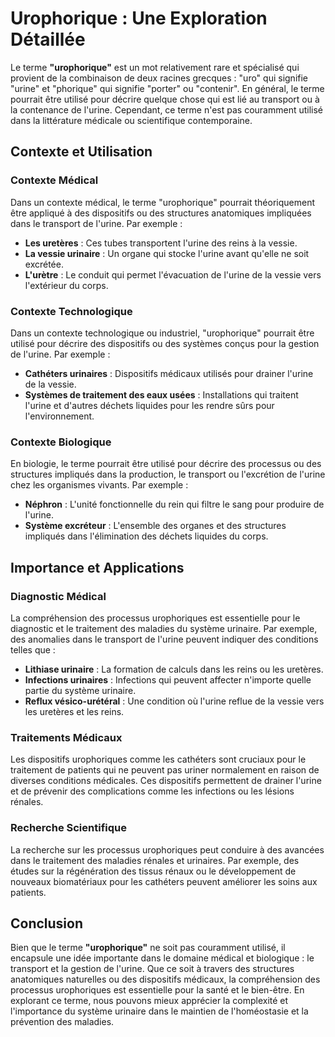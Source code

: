 # Urophorique : Une Exploration Détaillée

Le terme **"urophorique"** est un mot relativement rare et spécialisé qui provient de la combinaison de deux racines grecques : "uro" qui signifie "urine" et "phorique" qui signifie "porter" ou "contenir". En général, le terme pourrait être utilisé pour décrire quelque chose qui est lié au transport ou à la contenance de l'urine. Cependant, ce terme n'est pas couramment utilisé dans la littérature médicale ou scientifique contemporaine.

## Contexte et Utilisation

### Contexte Médical

Dans un contexte médical, le terme "urophorique" pourrait théoriquement être appliqué à des dispositifs ou des structures anatomiques impliquées dans le transport de l'urine. Par exemple :

- **Les uretères** : Ces tubes transportent l'urine des reins à la vessie.
- **La vessie urinaire** : Un organe qui stocke l'urine avant qu'elle ne soit excrétée.
- **L'urètre** : Le conduit qui permet l'évacuation de l'urine de la vessie vers l'extérieur du corps.

### Contexte Technologique

Dans un contexte technologique ou industriel, "urophorique" pourrait être utilisé pour décrire des dispositifs ou des systèmes conçus pour la gestion de l'urine. Par exemple :

- **Cathéters urinaires** : Dispositifs médicaux utilisés pour drainer l'urine de la vessie.
- **Systèmes de traitement des eaux usées** : Installations qui traitent l'urine et d'autres déchets liquides pour les rendre sûrs pour l'environnement.

### Contexte Biologique

En biologie, le terme pourrait être utilisé pour décrire des processus ou des structures impliqués dans la production, le transport ou l'excrétion de l'urine chez les organismes vivants. Par exemple :

- **Néphron** : L'unité fonctionnelle du rein qui filtre le sang pour produire de l'urine.
- **Système excréteur** : L'ensemble des organes et des structures impliqués dans l'élimination des déchets liquides du corps.

## Importance et Applications

### Diagnostic Médical

La compréhension des processus urophoriques est essentielle pour le diagnostic et le traitement des maladies du système urinaire. Par exemple, des anomalies dans le transport de l'urine peuvent indiquer des conditions telles que :

- **Lithiase urinaire** : La formation de calculs dans les reins ou les uretères.
- **Infections urinaires** : Infections qui peuvent affecter n'importe quelle partie du système urinaire.
- **Reflux vésico-urétéral** : Une condition où l'urine reflue de la vessie vers les uretères et les reins.

### Traitements Médicaux

Les dispositifs urophoriques comme les cathéters sont cruciaux pour le traitement de patients qui ne peuvent pas uriner normalement en raison de diverses conditions médicales. Ces dispositifs permettent de drainer l'urine et de prévenir des complications comme les infections ou les lésions rénales.

### Recherche Scientifique

La recherche sur les processus urophoriques peut conduire à des avancées dans le traitement des maladies rénales et urinaires. Par exemple, des études sur la régénération des tissus rénaux ou le développement de nouveaux biomatériaux pour les cathéters peuvent améliorer les soins aux patients.

## Conclusion

Bien que le terme **"urophorique"** ne soit pas couramment utilisé, il encapsule une idée importante dans le domaine médical et biologique : le transport et la gestion de l'urine. Que ce soit à travers des structures anatomiques naturelles ou des dispositifs médicaux, la compréhension des processus urophoriques est essentielle pour la santé et le bien-être. En explorant ce terme, nous pouvons mieux apprécier la complexité et l'importance du système urinaire dans le maintien de l'homéostasie et la prévention des maladies.
